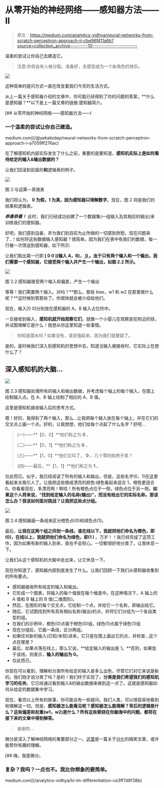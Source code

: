 # 从零开始的神经网络——感知器方法——II

> 原文：<https://medium.com/analytics-vidhya/neural-networks-from-scratch-perceptron-approach-ii-cbe96f411a6b?source=collection_archive---------10----------------------->

温柔的尝试让你自己去建造它。

> 注意:你将会有人格分裂。准备好，去感受成为一个新角色的快乐。

![](img/39af6e5c0b3a28d70e44dd1ec66f323e.png)

这种简单的提问方式一直在改变着我们今天的生活方式。

从上一篇关于感知器介绍的文章中，你可能已经得到了你的问题的答案，**什么是感知器？**以下是上一篇文章的链接:感知器简介。

[](/@yekabotep/neural-networks-from-scratch-perceptron-approach-i-a7059ff276ac) [## 从零开始的神经网络——感知器方法——I

### 一个温柔的尝试让你自己建造。

medium.com](/@yekabotep/neural-networks-from-scratch-perceptron-approach-i-a7059ff276ac) 

在了解感知机内部实际发生了什么之前，重要的是要知道，**感知机实际上是如何看待给定的输入&输出数据的？**

让我们回滚到前面的**和**逻辑表的例子。

![](img/7e1bc4ee7813eb153d988cd49337bb1c.png)

图 2:与运算—真值表

我们将认为， **0 为假，1 为真，因为感知器只理解数字**。现在，图 2 将是我们的结果和逻辑表。

***恭喜恭喜！*** 此时，我们已经成功创建了一个数据集(一组输入及其相应的输出)来训练我们的感知器。

好吧，我们感到自豪，并为我们到目前为止所做的一切感到欣慰。现在问题来了..！如何将这些数据输入感知器？很简单。因为我们在表中有我们的数据，每一行被一次馈送到感知器，如下所示:

让我们取出第一行即 **[ 0 0 ](输入 A，B)，[ 0 ](输出:A，B)。由于只有两个输入和一个输出，我们需要一个感知器，它接受两个输入并产生一个输出，如图 2.2 所示。**

![](img/f884af1ab6314f23009a96455ce58cf6.png)

图 2.2:感知器接受两个输入和偏差，产生一个输出

等等！我们需要两个输入。对吗？**那么，那些 bias，w1 和 w2 在那里做什么呢？**这时候别管那些了。你很快就会被介绍给他们。

现在，输入[0 0]分别放在感知器的 A，B 输入占位符中。

一旦接收到输入，**感知机就开始观察它们**，就像一个小婴儿在观察放在附近的球，并试图理解它是什么！我想从你这里知道一些事情。

> 你知道潜水吗？如果没有，请坚强起来，因为我们就要跳了。

是的，是时候我们深入到感知机的思想中去，知道当输入被接收时，它实际上在想什么了？

## 深入感知机的大脑…

![](img/7a6f22d703bfb4df808fedaedc51b876.png)

图 2.3:感知器处理所有的输入和输出数据，并考虑每个轴上的每个输入，在图上绘制输入点。在 A、B 轴上绘制了相应的 A、B 值。

这里是感知机接收输入后的思考方式。

嗯！好的，我得到了两个输入，那么…让我把每个输入放在每个轴上，并在它们的交叉点上画一个点。好的，让我想想，他们给每个点起了什么名字？好吧…

> (一)——**【0，0】**他们称之为 **0** ，
> 
> (二)——**【0，1】**他们称之为 **0** ，
> 
> (三)——**【1，0】**他们又叫了， **0** ，几个零的纨绔子弟？
> 
> (四)——最后，**【1，1】**他们称之为 **1** 。

仅此而已。似乎，我已经阅读了所有的输入和输出，但是，这些名字(0，1)在这里看起来太吸引人了。让我把这些换成漂亮的颜色:绿色看起来适合 1，橙色更适合 0。你看看现在，多漂亮啊！啊哈！所有橙色点位于一侧，绿色点位于另一侧。**如果这个人将来说，“找到给定输入的名称(输出)”，而没有给出它的实际名称，那该怎么办？我该如何面对挑战？让我把这些点分组。**

![](img/1c55164783d42e2992e1e41850fe6a21.png)

图 2.4:感知器画一条线来区分橙色点(0)和绿色点(1)。

最后，**让我在这两个组之间划一条线，谁在线以下，我就把他们命名为橙色，即(0)，在线以上，我就把他们命名为绿色，即(1 )** 。万岁！！我已经完成了这项工作，因为如果有新的输入到来，我也不会担心。一切都很好地分类了。让我休息一下。

让我们从这个感知机的大脑中走出来，让它休息一下。

现在你知道了，感知器内部到底发生了什么。让我们回顾一下我们从感知器收集到的所有要点。

*   感知器接收所有给定的输入和输出。
*   它形成一个图表，将输入的每个值放在每个维度中。在这种情况下，A 轴上的 A 值和 B 轴上的 B 值(二维图形)。
*   然后，在图形的每个交叉点，它绘制一个点，并给它一个名称，即输出给它。
*   随后，它试图找到所有具有相似名称(输出)的点，并将它们分组为一个各自类型的组。
*   在我们的示例中，橙色(0)点属于橙色(0)组，绿色(1)点属于绿色(1)组
*   现在分组后，它画一条线，区分两组。
*   如果任何新的输入(已知/未知)进来，它只是在图上画出它的点，并检查…这个点在哪里？
*   最后，如果点落在线上，那么它说，**给定输入的输出是 1。**否则，如果低于该线，则表示，**输入的输出为 0。**
*   仅此而已。

你现在可以看到，理解和分类所有给定的输入是多么出色，尽管它们对它来说是新的。我们刚才说分类了吗？是的！我们终于实现了。**分类是我们希望我们的感知机学习的任务**。它已经通过看到输入&的输出数据来做到这一点了。这就是感知器如何从给定的数据集中学习。

现在，看完以上所有的故事，你可能会有一些疑问。我们人类，可以很容易地看到和理解这一切。但是，**感知器怎么能看见呢？感知器怎么能理解？背后的逻辑是什么？这些偏差和权重(w1，w2)是什么？所有这些萦绕在你脑海中的问题，都将在接下来的文章中得到解答。**

> 谢谢你…

微分是深入了解神经网络的重要部分之一。[这里](/analytics-vidhya/hi-im-differentiation-ce3ff7d8f38b)是一篇关于[分化](/analytics-vidhya/hi-im-differentiation-ce3ff7d8f38b)的搞笑文章，或许能帮你有趣的理解。

[](/analytics-vidhya/hi-im-differentiation-ce3ff7d8f38b) [## 嗨，我是微分。

### 复杂？我吗？一点也不。我比你想象的要简单。

medium.com](/analytics-vidhya/hi-im-differentiation-ce3ff7d8f38b)